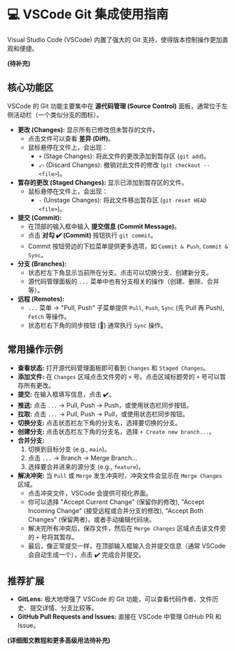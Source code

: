 # 💻 VSCode Git 集成使用指南

Visual Studio Code (VSCode) 内置了强大的 Git 支持，使得版本控制操作更加直观和便捷。

**(待补充)**

## 核心功能区

VSCode 的 Git 功能主要集中在 **源代码管理 (Source Control)** 面板，通常位于左侧活动栏（一个类似分支的图标）。

*   **更改 (Changes):** 显示所有已修改但未暂存的文件。
    *   点击文件可以查看 **差异 (Diff)**。
    *   鼠标悬停在文件上，会出现：
        *   `+` (Stage Changes): 将此文件的更改添加到暂存区 (`git add`)。
        *   `⤺` (Discard Changes): 撤销对此文件的修改 (`git checkout -- <file>`)。
*   **暂存的更改 (Staged Changes):** 显示已添加到暂存区的文件。
    *   鼠标悬停在文件上，会出现：
        *   `-` (Unstage Changes): 将此文件移出暂存区 (`git reset HEAD <file>`)。
*   **提交 (Commit):**
    *   在顶部的输入框中输入 **提交信息 (Commit Message)**。
    *   点击 **对勾 ✔️ (Commit)** 按钮执行 `git commit`。
    *   Commit 按钮旁边的下拉菜单提供更多选项，如 `Commit & Push`, `Commit & Sync`。
*   **分支 (Branches):**
    *   状态栏左下角显示当前所在分支。点击可以切换分支、创建新分支。
    *   源代码管理面板的 `...` 菜单中也有分支相关的操作（创建、删除、合并等）。
*   **远程 (Remotes):**
    *   `...` 菜单 -> "Pull, Push" 子菜单提供 `Pull`, `Push`, `Sync` (先 Pull 再 Push), `Fetch` 等操作。
    *   状态栏右下角的同步按钮 (🔄) 通常执行 `Sync` 操作。

## 常用操作示例

*   **查看状态:** 打开源代码管理面板即可看到 `Changes` 和 `Staged Changes`。
*   **添加文件:** 在 `Changes` 区域点击文件旁的 `+` 号。点击区域标题旁的 `+` 号可以暂存所有更改。
*   **提交:** 在输入框填写信息，点击 ✔️。
*   **推送:** 点击 `...` -> Pull, Push -> Push，或使用状态栏同步按钮。
*   **拉取:** 点击 `...` -> Pull, Push -> Pull，或使用状态栏同步按钮。
*   **切换分支:** 点击状态栏左下角的分支名，选择要切换的分支。
*   **创建分支:** 点击状态栏左下角的分支名，选择 `+ Create new branch...`。
*   **合并分支:**
    1.  切换到目标分支 (e.g., `main`)。
    2.  点击 `...` -> Branch -> Merge Branch...
    3.  选择要合并进来的源分支 (e.g., `feature`)。
*   **解决冲突:** 当 `Pull` 或 `Merge` 发生冲突时，冲突文件会显示在 `Merge Changes` 区域。
    *   点击冲突文件，VSCode 会提供可视化界面。
    *   你可以选择 "Accept Current Change" (保留你的修改), "Accept Incoming Change" (接受远程或合并分支的修改), "Accept Both Changes" (保留两者)，或者手动编辑代码块。
    *   解决完所有冲突后，保存文件，然后在 `Merge Changes` 区域点击该文件旁的 `+` 号将其暂存。
    *   最后，像正常提交一样，在顶部输入框输入合并提交信息（通常 VSCode 会自动生成一个），点击 ✔️ 完成合并提交。

## 推荐扩展

*   **GitLens:** 极大地增强了 VSCode 的 Git 功能，可以查看代码作者、文件历史、提交详情、分支比较等。
*   **GitHub Pull Requests and Issues:** 直接在 VSCode 中管理 GitHub PR 和 Issue。

**(详细图文教程和更多高级用法待补充)**
